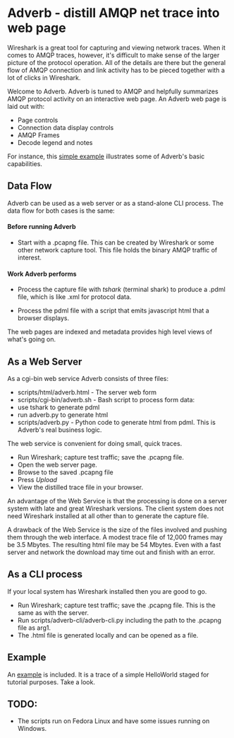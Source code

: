 #  Adverb - distill AMQP net trace into web page

Wireshark is a great tool for capturing and viewing network traces. When it comes to AMQP traces, however, it's difficult to make sense of the larger picture of the protocol operation. All of the details are there but the general flow of AMQP connection and link activity has to be pieced together with a lot of clicks in Wireshark.

Welcome to Adverb. Adverb is tuned to AMQP and helpfully summarizes AMQP protocol activity on an interactive web page. An Adverb web page is laid out with:

* Page controls
* Connection data display controls
* AMQP Frames
* Decode legend and notes

For instance, this [simple example](http://htmlpreview.github.io/?https://github.com/ChugR/Adverb/blob/master/example/helloworld.html) illustrates some of Adverb's basic capabilities.

## Data Flow

Adverb can be used as a web server or as a stand-alone CLI process. The data flow for both cases is the same:

#### Before running Adverb
* Start with a .pcapng file. This can be created by
Wireshark or some other network capture tool. This file holds
the binary AMQP traffic of interest.

#### Work Adverb performs

* Process the capture file with *tshark* (terminal shark) to produce
a .pdml file, which is like .xml for protocol data.

* Process the pdml file with a script that emits javascript html
that a browser displays.

The web pages are indexed and metadata provides high level views of what's going on.

## As a Web Server

As a cgi-bin web service Adverb consists of three files:

*  scripts/html/adverb.html   - The server web form
*  scripts/cgi-bin/adverb.sh  - Bash script to process form data:
 * use tshark to generate pdml
 * run adverb.py to generate html
* scripts/adverb.py          - Python code to generate html from pdml. This is Adverb's real business logic.

The web service is convenient for doing small, quick traces.

* Run Wireshark; capture test traffic; save the .pcapng file.
* Open the web server page.
 * Browse to the saved .pcapng file
 * Press *Upload*
* View the distilled trace file in your browser.

An advantage of the Web Service is that the processing is done on a server system with late and great Wireshark versions. The client system does not need Wireshark installed at all other than to generate the capture file.

A drawback of the Web Service is the size of the files involved and pushing them through the web interface. A modest trace file of 12,000 frames may be 3.5 Mbytes. The resulting html file may be 54 Mbytes. Even with a fast server and network the download may time out and finish with an error.

## As a CLI process

If your local system has Wireshark installed then you are good to go. 

* Run Wireshark; capture test traffic; save the .pcapng file. This is the same as with the server.
* Run scripts/adverb-cli/adverb-cli.py including the path to the .pcapng file as arg1.
* The .html file is generated locally and can be opened as a file.

## Example

An [example](http://htmlpreview.github.io/?https://github.com/ChugR/Adverb/blob/master/example/helloworld.html) is included. It is a trace of a simple HelloWorld staged for tutorial purposes. Take a look.

## TODO:

* The scripts run on Fedora Linux and have some issues running on Windows.